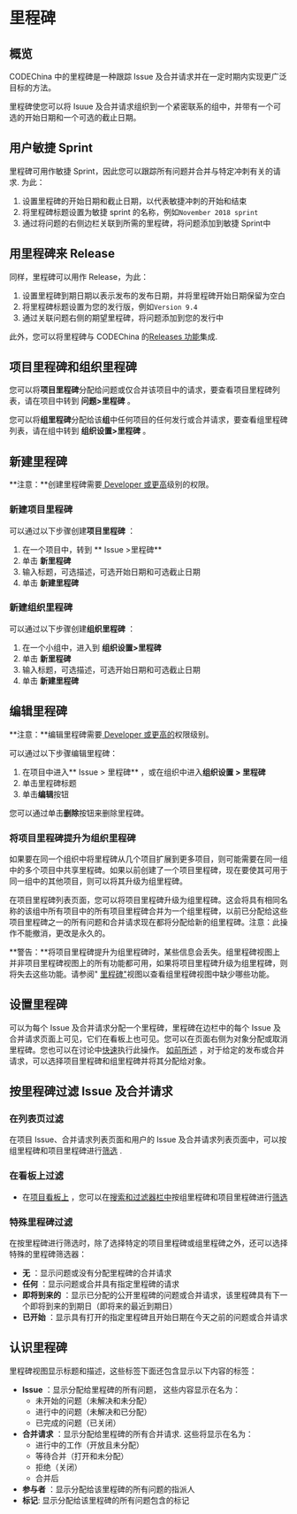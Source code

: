# 里程碑[](#milestone "Permalink")

## 概览[](#overview "Permalink")

CODEChina 中的里程碑是一种跟踪 Issue 及合并请求并在一定时期内实现更广泛目标的方法。

里程碑使您可以将 Isuue 及合并请求组织到一个紧密联系的组中，并带有一个可选的开始日期和一个可选的截止日期。

## 用户敏捷 Sprint[](#milestones-as-agile-sprints "Permalink")

里程碑可用作敏捷 Sprint，因此您可以跟踪所有问题并合并与特定冲刺有关的请求. 为此：

1.  设置里程碑的开始日期和截止日期，以代表敏捷冲刺的开始和结束
2.  将里程碑标题设置为敏捷 sprint 的名称，例如`November 2018 sprint` 
3.  通过将问题的右侧边栏关联到所需的里程碑，将问题添加到敏捷 Sprint中

## 用里程碑来 Release[](#milestones-as-releases "Permalink")

同样，里程碑可以用作 Release，为此：

1.  设置里程碑到期日期以表示发布的发布日期，并将里程碑开始日期保留为空白
2.  将里程碑标题设置为您的发行版，例如`Version 9.4` 
3.  通过关联问题右侧的期望里程碑，将问题添加到您的发行中

此外，您可以将里程碑与 CODEChina 的[Releases 功能](/docs/user/project/releases#associate-milestones-with-a-release)集成.

## 项目里程碑和组织里程碑[](#project-milestones-and-group-milestones "Permalink")

您可以将**项目里程碑**分配给问题或仅合并该项目中的请求，要查看项目里程碑列表，请在项目中转到 **问题>里程碑** 。

您可以将**组里程碑**分配给该**组**中任何项目的任何发行或合并请求，要查看组里程碑列表，请在组中转到 **组织设置>里程碑** 。

## 新建里程碑[](#creating-milestones "Permalink")

**注意：**创建里程碑需要[ Developer 或更高](/docs/user/permissions)级别的权限。

### 新建项目里程碑[](#new-project-milestone "Permalink")

可以通过以下步骤创建**项目里程碑** ：

1.  在一个项目中，转到 ** Issue >里程碑** 
2.  单击 **新里程碑**
3.  输入标题，可选描述，可选开始日期和可选截止日期
4.  单击 **新建里程碑**

### 新建组织里程碑[](#new-group-milestone "Permalink")

可以通过以下步骤创建**组织里程碑** ：

1.  在一个小组中，进入到 **组织设置>里程碑** 
2.  单击 **新里程碑**
3.  输入标题，可选描述，可选开始日期和可选截止日期
4.  单击 **新建里程碑**

## 编辑里程碑[](#editing-milestones "Permalink")

**注意：**编辑里程碑需要[ Developer 或更高的](/docs/user/permissions)权限级别。

可以通过以下步骤编辑里程碑：

1.  在项目中进入** Issue > 里程碑** ，或在组织中进入**组织设置 > 里程碑**
2.  单击里程碑标题
3.  单击**编辑**按钮

您可以通过单击**删除**按钮来删除里程碑。

### 将项目里程碑提升为组织里程碑[](#promoting-project-milestones-to-group-milestones "Permalink")

如果要在同一个组织中将里程碑从几个项目扩展到更多项目，则可能需要在同一组中的多个项目中共享里程碑。如果以前创建了一个项目里程碑，现在要使其可用于同一组中的其他项目，则可以将其升级为组里程碑。

在项目里程碑列表页面，您可以将项目里程碑升级为组里程碑。这会将具有相同名称的该组中所有项目中的所有项目里程碑合并为一个组里程碑，以前已分配给这些项目里程碑之一的所有问题和合并请求现在都将分配给新的组里程碑。注意：此操作不能撤消，更改是永久的。

**警告：**将项目里程碑提升为组里程碑时，某些信息会丢失。组里程碑视图上并非项目里程碑视图上的所有功能都可用，如果将项目里程碑升级为组里程碑，则将失去这些功能。请参阅" [里程碑"](#认识里程碑)视图以查看组里程碑视图中缺少哪些功能。

## 设置里程碑[](#assigning-milestones-from-the-sidebar "Permalink")

可以为每个 Issue 及合并请求分配一个里程碑，里程碑在边栏中的每个 Issue 及合并请求页面上可见，它们在看板上也可见。您可以在页面右侧为对象分配或取消里程碑。您也可以在讨论中[快速](/docs/user/project/quick-actions)执行此操作。 [如前所述](#项目里程碑和组织里程碑) ，对于给定的发布或合并请求，可以选择项目里程碑和组里程碑并将其分配给对象。

## 按里程碑过滤 Issue 及合并请求[](#filtering-issues-and-merge-requests-by-milestone "Permalink")

### 在列表页过滤[](#filtering-in-list-pages "Permalink")

在项目 Issue、合并请求列表页面和用户的 Issue 及合并请求列表页面中，可以按组里程碑和项目里程碑进行[筛选](/docs/user/search#issues-and-merge-requests) .

### 在看板上过滤[](#filtering-in-issue-boards "Permalink")

*   在[项目看板上](/docs/user/project/kanban) ，您可以在[搜索和过滤器栏中](/docs/user/search#issue-boards)按组里程碑和项目里程碑进行[筛选](/docs/user/search#看板) 

### 特殊里程碑过滤[](#special-milestone-filters "Permalink")

在按里程碑进行筛选时，除了选择特定的项目里程碑或组里程碑之外，还可以选择特殊的里程碑筛选器：

*   **无** ：显示问题或没有分配里程碑的合并请求
*   **任何** ：显示问题或合并具有指定里程碑的请求
*   **即将到来的** ：显示已分配的公开里程碑的问题或合并请求，该里程碑具有下一个即将到来的到期日（即将来的最近到期日）
*   **已开始** ：显示具有打开的指定里程碑且开始日期在今天之前的问题或合并请求

## 认识里程碑[](#milestone-view "Permalink")

里程碑视图显示标题和描述，这些标签下面还包含显示以下内容的标签：

*   **Issue** ：显示分配给里程碑的所有问题， 这些内容显示在名为：
    *   未开始的问题（未解决和未分配）
    *   进行中的问题（未解决和已分配）
    *   已完成的问题（已关闭）
*   **合并请求** ：显示分配给里程碑的所有合并请求. 这些将显示在名为：
    *   进行中的工作（开放且未分配）
    *   等待合并（打开和未分配）
    *   拒绝（关闭）
    *   合并后
*   **参与者** ：显示分配给该里程碑的所有问题的指派人
*   **标记**: 显示分配给该里程碑的所有问题包含的标记